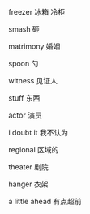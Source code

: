  freezer 冰箱 冷柜

 smash 砸

 matrimony 婚姻

 spoon 勺

 witness 见证人

 stuff 东西

 actor 演员

 i doubt it 我不认为

 regional 区域的

 theater 剧院

 hanger 衣架

 a little ahead 有点超前

 
